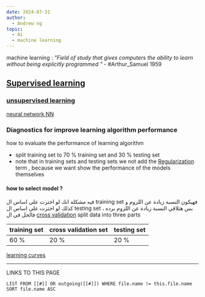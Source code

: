 ```yaml
---
date: 2024-07-31
author:
  - Andrew ng
topic:
  - Ai
  - machine learning
---
```

machine learning : *"Field of study that gives computers the ability to learn without being explicitly programmed "* - #Arthur_Samuel 1959 
## [Supervised learning](Supervised%20learning.md)

### [unsupervised learning](unsupervised%20learning.md) 

[neural network NN](_ZettleNotes/programming%20Notes/Ai%20Notes/neural%20network%20NN.md)

### Diagnostics for improve learning algorithm performance 
how to evaluate the performance of learning algorithm 
- split training set to 70 % training set and 30 % testing set 
- note that in training sets and testing sets we not add the [Regularization](Regularization.md) term , because we want show the performance of the models themselves 
#### how to select model ? 
فيه مشكلة انك لو اخترت علي اساس ال training set فهيكون النسبة زيادة عن اللزوم و كذلك لو اخترت علي اساس ال testing set  بس هتلاقي النسبة زيادة عن اللزوم برده ، فالحل في ال [cross validation](_ZettleNotes/programming%20Notes/Ai%20Notes/cross%20validation.md) 
split data into three parts 

| training set | cross validation set | testing set |
| ------------ | -------------------- | ----------- |
| 60 %         | 20 %                 | 20 %        |
[learning curves](learning%20curves.md)








----
LINKS TO THIS PAGE 
```dataview
LIST FROM [[#]] OR outgoing([[#]]) WHERE file.name != this.file.name SORT file.name ASC
```